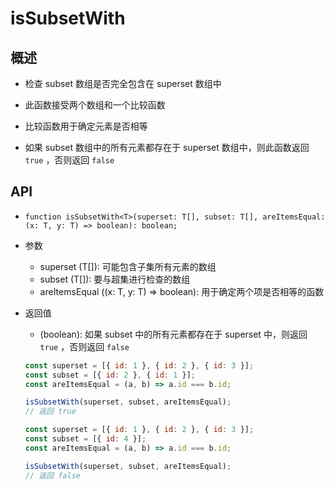 # isSubsetWith

## 概述

+ 检查 subset 数组是否完全包含在 superset 数组中

+ 此函数接受两个数组和一个比较函数
+ 比较函数用于确定元素是否相等
+ 如果 subset 数组中的所有元素都存在于 superset 数组中，则此函数返回 `true` ，否则返回 `false`

## API

+ `function isSubsetWith<T>(superset: T[], subset: T[], areItemsEqual: (x: T, y: T) => boolean): boolean;`

+ 参数

  + superset (T[]): 可能包含子集所有元素的数组
  + subset (T[]): 要与超集进行检查的数组
  + areItemsEqual ((x: T, y: T) => boolean): 用于确定两个项是否相等的函数

+ 返回值

  + (boolean): 如果 subset 中的所有元素都存在于 superset 中，则返回 `true` ，否则返回 `false`

  ```js
  const superset = [{ id: 1 }, { id: 2 }, { id: 3 }];
  const subset = [{ id: 2 }, { id: 1 }];
  const areItemsEqual = (a, b) => a.id === b.id;

  isSubsetWith(superset, subset, areItemsEqual);
  // 返回 true
  ```

  ```js
  const superset = [{ id: 1 }, { id: 2 }, { id: 3 }];
  const subset = [{ id: 4 }];
  const areItemsEqual = (a, b) => a.id === b.id;

  isSubsetWith(superset, subset, areItemsEqual);
  // 返回 false
  ```
